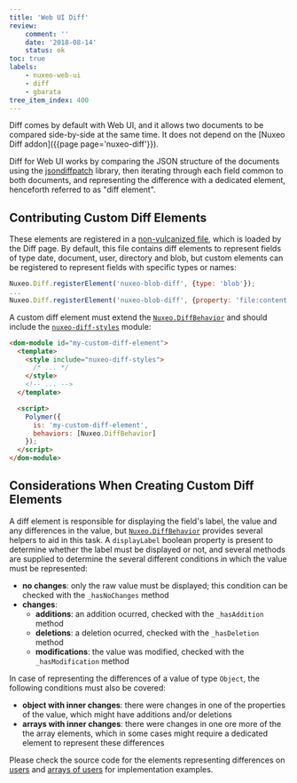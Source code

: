 ```yaml
---
title: 'Web UI Diff'
review:
    comment: ''
    date: '2018-08-14'
    status: ok
toc: true
labels:
    - nuxeo-web-ui
    - diff
    - gbarata
tree_item_index: 400
---
```


Diff comes by default with Web UI, and it allows two documents to be compared side-by-side at the same time. It does not depend on the [Nuxeo Diff addon]({{page page='nuxeo-diff'}}).

Diff for Web UI works by comparing the JSON structure of the documents using the [jsondiffpatch](https://github.com/benjamine/jsondiffpatch) library, then iterating through each field common to both documents, and representing the difference with a dedicated element, henceforth referred to as "diff element".

## Contributing Custom Diff Elements

These elements are registered in a [non-vulcanized file](https://github.com/nuxeo/nuxeo-web-ui/blob/release-10.2/elements/diff/imports.html), which is loaded by the Diff page. By default, this file contains diff elements to represent fields of type date, document, user, directory and blob, but custom elements can be registered to represent fields with specific types or names:

```javascript
Nuxeo.Diff.registerElement('nuxeo-blob-diff', {type: 'blob'});
...
Nuxeo.Diff.registerElement('nuxeo-blob-diff', {property: 'file:content'});
```

A custom diff element must extend the [`Nuxeo.DiffBehavior`](https://github.com/nuxeo/nuxeo-web-ui/blob/release-10.2/elements/diff/nuxeo-diff-behavior.html) and should include the [`nuxeo-diff-styles`](https://github.com/nuxeo/nuxeo-web-ui/blob/release-10.2/elements/diff/nuxeo-diff-styles.html) module:

```html
<dom-module id="my-custom-diff-element">
  <template>
    <style include="nuxeo-diff-styles">
      /* ... */
    </style>
    <!-- ... -->
  </template>

  <script>
    Polymer({
      is: 'my-custom-diff-element',
      behaviors: [Nuxeo.DiffBehavior]
    });
  </script>
</dom-module>
```

## Considerations When Creating Custom Diff Elements

A diff element is responsible for displaying the field's label, the value and any differences in the value, but [`Nuxeo.DiffBehavior`](https://github.com/nuxeo/nuxeo-web-ui/blob/release-10.2/elements/diff/nuxeo-diff-behavior.html) provides several helpers to aid in this task. A `displayLabel` boolean property is present to determine whether the label must be displayed or not, and several methods are supplied to determine the several different conditions in which the value must be represented:

- **no changes**: only the raw value must be displayed; this condition can be checked with the `_hasNoChanges` method
- **changes**:
  * **additions**: an addition ocurred, checked with the `_hasAddition` method
  * **deletions**: a deletion ocurred, checked with the `_hasDeletion` method
  * **modifications**: the value was modified, checked with the `_hasModification` method

In case of representing the differences of a value of type `Object`, the following conditions must also be covered:
  * **object with inner changes**: there were changes in one of the properties of the value, which might have additions and/or deletions
  * **arrays with inner changes**: there were changes in one ore more of the the array elements, which in some cases might require a dedicated element to represent these differences

Please check the source code for the elements representing differences on [users](https://github.com/nuxeo/nuxeo-web-ui/blob/release-10.2/elements/diff/elements/nuxeo-user-diff.html) and [arrays of users](https://github.com/nuxeo/nuxeo-web-ui/blob/release-10.2/elements/diff/elements/nuxeo-user-arr-diff.html) for implementation examples.
